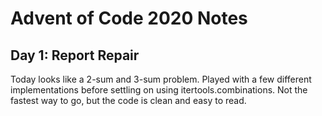 # Advent of Code 2020 Notes

## Day 1: Report Repair
Today looks like a 2-sum and 3-sum problem. Played with a few different implementations before settling on using itertools.combinations. Not the fastest way to go, but the code is clean and easy to read.
